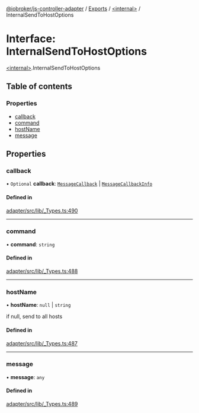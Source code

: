 [@iobroker/js-controller-adapter](../README.md) / [Exports](../modules.md) / [\<internal\>](../modules/internal_.md) / InternalSendToHostOptions

# Interface: InternalSendToHostOptions

[\<internal\>](../modules/internal_.md).InternalSendToHostOptions

## Table of contents

### Properties

- [callback](internal_.InternalSendToHostOptions.md#callback)
- [command](internal_.InternalSendToHostOptions.md#command)
- [hostName](internal_.InternalSendToHostOptions.md#hostname)
- [message](internal_.InternalSendToHostOptions.md#message)

## Properties

### callback

• `Optional` **callback**: [`MessageCallback`](../modules/internal_.md#messagecallback) \| [`MessageCallbackInfo`](internal_.MessageCallbackInfo.md)

#### Defined in

[adapter/src/lib/_Types.ts:490](https://github.com/ioBroker/ioBroker.js-controller/blob/b50c5197/packages/adapter/src/lib/_Types.ts#L490)

___

### command

• **command**: `string`

#### Defined in

[adapter/src/lib/_Types.ts:488](https://github.com/ioBroker/ioBroker.js-controller/blob/b50c5197/packages/adapter/src/lib/_Types.ts#L488)

___

### hostName

• **hostName**: ``null`` \| `string`

if null, send to all hosts

#### Defined in

[adapter/src/lib/_Types.ts:487](https://github.com/ioBroker/ioBroker.js-controller/blob/b50c5197/packages/adapter/src/lib/_Types.ts#L487)

___

### message

• **message**: `any`

#### Defined in

[adapter/src/lib/_Types.ts:489](https://github.com/ioBroker/ioBroker.js-controller/blob/b50c5197/packages/adapter/src/lib/_Types.ts#L489)
